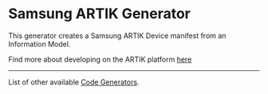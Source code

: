 # Samsung ARTIK Generator

This generator creates a Samsung ARTIK Device manifest from an Information Model. 

	
Find more about developing on the ARTIK platform [here](https://developer.artik.cloud/documentation/)

----------
List of other available [Code Generators](../Readme.md).